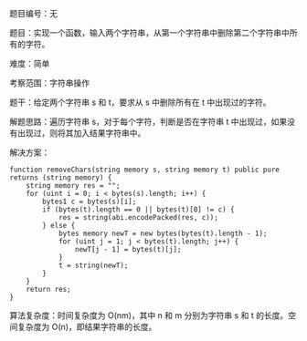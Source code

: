 题目编号：无

题目：实现一个函数，输入两个字符串，从第一个字符串中删除第二个字符串中所有的字符。

难度：简单

考察范围：字符串操作

题干：给定两个字符串 s 和 t，要求从 s 中删除所有在 t 中出现过的字符。

解题思路：遍历字符串 s，对于每个字符，判断是否在字符串 t 中出现过，如果没有出现过，则将其加入结果字符串中。

解决方案：

```solidity
function removeChars(string memory s, string memory t) public pure returns (string memory) {
    string memory res = "";
    for (uint i = 0; i < bytes(s).length; i++) {
        bytes1 c = bytes(s)[i];
        if (bytes(t).length == 0 || bytes(t)[0] != c) {
            res = string(abi.encodePacked(res, c));
        } else {
            bytes memory newT = new bytes(bytes(t).length - 1);
            for (uint j = 1; j < bytes(t).length; j++) {
                newT[j - 1] = bytes(t)[j];
            }
            t = string(newT);
        }
    }
    return res;
}
```

算法复杂度：时间复杂度为 O(nm)，其中 n 和 m 分别为字符串 s 和 t 的长度。空间复杂度为 O(n)，即结果字符串的长度。